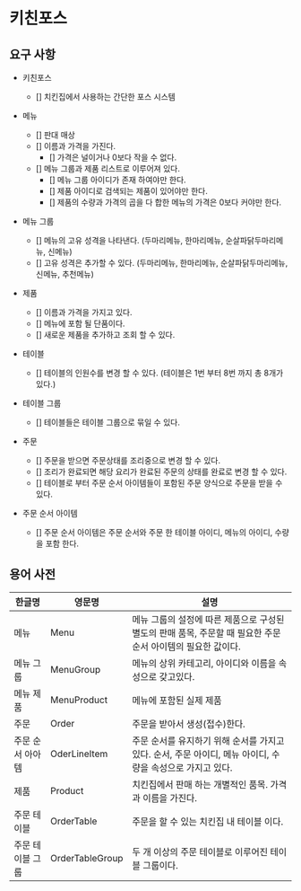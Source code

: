 # 키친포스

## 요구 사항

- 키친포스
    - [] 치킨집에서 사용하는 간단한 포스 시스템

- 메뉴
    - [] 판대 매상
    - [] 이름과 가격을 가진다.
        - [] 가격은 널이거나 0보다 작을 수 없다.
    - [] 메뉴 그룹과 제품 리스트로 이루어져 있다.
        - [] 메뉴 그룹 아이디가 존재 하여야만 한다.
        - [] 제품 아이디로 검색되는 제품이 있어야만 한다.
        - [] 제품의 수량과 가격의 곱을 다 합한 메뉴의 가격은 0보다 커야만 한다.
        
- 메뉴 그룹
    - [] 메뉴의 고유 성격을 나타낸다.
        (두마리메뉴, 한마리메뉴, 순살파닭두마리메뉴, 신메뉴)
    - [] 고유 성격은 추가할 수 있다.
        (두마리메뉴, 한마리메뉴, 순살파닭두마리메뉴, 신메뉴, 추천메뉴)
        
- 제품
    - [] 이름과 가격을 가지고 있다.
    - [] 메뉴에 포함 될 단품이다.
    - [] 새로운 제품을 추가하고 조회 할 수 있다.
    
- 테이블
    - [] 테이블의 인원수를 변경 할 수 있다.
      (테이블은 1번 부터 8번 까지 총 8개가 있다.)
      
- 테이블 그룹
    - [] 테이블들은 테이블 그룹으로 묶일 수 있다.
    
- 주문
    - [] 주문을 받으면 주문상태를 조리중으로 변경 할 수 있다.
    - [] 조리가 완료되면 해당 요리가 완료된 주문의 상태를 완료로 변경 할 수 있다.
    - [] 테이블로 부터 주문 순서 아이템들이 포함된 주문 양식으로 주문을 받을 수 있다.
    
- 주문 순서 아이템
    - [] 주문 순서 아이템은 주문 순서와 주문 한 테이블 아이디, 메뉴의 아이디, 수량을 포함 한다.

## 용어 사전

| 한글명 | 영문명 | 설명 |
| --- | --- | --- |
| 메뉴 | Menu | 메뉴 그룹의 설정에 따른 제품으로 구성된 별도의 판매 품목, 주문할 때 필요한 주문 순서 아이템의 필요한 값이다. |
| 메뉴 그룹 | MenuGroup | 메뉴의 상위 카테고리, 아이디와 이름을 속성으로 갖고있다. |
| 메뉴 제품 | MenuProduct | 메뉴에  포함된 실제 제품 |
| 주문 | Order | 주문을 받아서 생성(접수)한다. |
| 주문 순서 아아템 | OderLineItem | 주문 순서를 유지하기 위해 순서를 가지고 있다. 순서, 주문 아이디, 메뉴 아이디, 수량을 속성으로 가지고 있다. |
| 제품 | Product | 치킨집에서 판매 하는 개별적인 품목. 가격과 이름을 가진다. |
| 주문 테이블 | OrderTable | 주문을 할 수 있는 치킨집 내 테이블 이다. |
| 주문 테이블 그룹 | OrderTableGroup | 두 개 이상의 주문 테이블로 이루어진 테이블 그룹이다. | 
